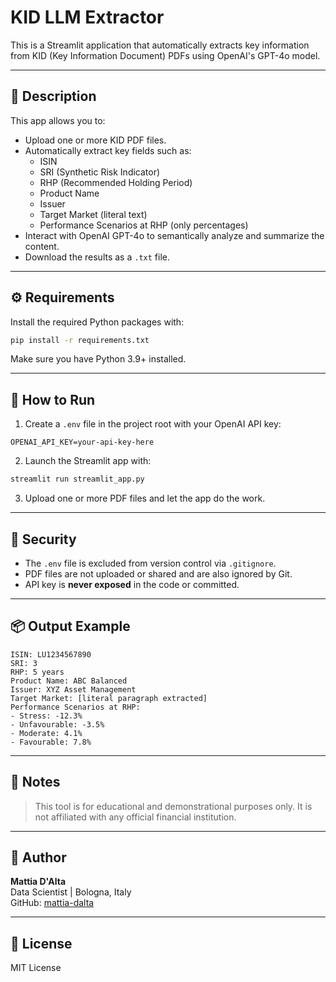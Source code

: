 # KID LLM Extractor

This is a Streamlit application that automatically extracts key information from KID (Key Information Document) PDFs using OpenAI's GPT-4o model.

---

## 📄 Description

This app allows you to:

- Upload one or more KID PDF files.
- Automatically extract key fields such as:
  - ISIN
  - SRI (Synthetic Risk Indicator)
  - RHP (Recommended Holding Period)
  - Product Name
  - Issuer
  - Target Market (literal text)
  - Performance Scenarios at RHP (only percentages)
- Interact with OpenAI GPT-4o to semantically analyze and summarize the content.
- Download the results as a `.txt` file.

---

## ⚙️ Requirements

Install the required Python packages with:

```bash
pip install -r requirements.txt
```

Make sure you have Python 3.9+ installed.

---

## 🚀 How to Run

1. Create a `.env` file in the project root with your OpenAI API key:

```
OPENAI_API_KEY=your-api-key-here
```

2. Launch the Streamlit app with:

```bash
streamlit run streamlit_app.py
```

3. Upload one or more PDF files and let the app do the work.

---

## 🔐 Security

- The `.env` file is excluded from version control via `.gitignore`.
- PDF files are not uploaded or shared and are also ignored by Git.
- API key is **never exposed** in the code or committed.

---

## 📦 Output Example

```
ISIN: LU1234567890
SRI: 3
RHP: 5 years
Product Name: ABC Balanced
Issuer: XYZ Asset Management
Target Market: [literal paragraph extracted]
Performance Scenarios at RHP:
- Stress: -12.3%
- Unfavourable: -3.5%
- Moderate: 4.1%
- Favourable: 7.8%
```

---

## 🧠 Notes

> This tool is for educational and demonstrational purposes only. It is not affiliated with any official financial institution.

---

## 👤 Author

**Mattia D'Alta**  
Data Scientist | Bologna, Italy  
GitHub: [mattia-dalta](https://github.com/mattia-dalta)

---

## 📄 License

MIT License